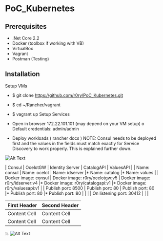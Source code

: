 # PoC_Kubernetes


## Prerequisites

*	.Net Core 2.2
*	Docker (toolbox if working with VB)
*	VirtualBox
*	Vagrant
*	Postman (Testing) 

## Installation

Setup VMs
*	$ git clone https://github.com/r0ry/PoC_Kubernetes.git
*	$ cd ~/Rancher/vagrant 
*	$ vagrant up 
Setup Services
*	Open in browser 172.22.101.101 (may depend on your VM setup)
o	Default credentials: admin/admin 

*	Deploy workloads ( rancher docs ) 
NOTE: Consul needs to be deployed first and the values in the fields must match exactly for Service Discovery to work properly. This is explained further down.

![Alt Text](http://g.recordit.co/VGTwAzcq4A.gif)


| Consul                 | OcelotGW                         | Identity Server                 | CatalogAPI                          | ValuesAPI                         |
|	Name: consul           |	Name: ocelot                    |	Name: idserver                  |*	Name: catalog                     |*	Name: values                    |
|	Docker image: consul   |	Docker image: r0ry/ocelotgw:v5  |	Docker image: r0ry/idserver:v4  |* Docker image: r0ry/catalogapi:v1   |*	Docker image: r0ry/valuesapi:v1 | 
| Publish port: 8500     | Publish port: 80                 |	Publish port: 80                |*	Publish port: 80                  |*  Publish port: 80                | 
|                        |                                  |	On listening port: 30412        |                                     |                                   |



| First Header  | Second Header |
| ------------- | ------------- |
| Content Cell  | Content Cell  |
| Content Cell  | Content Cell  |



:boom:
![Alt Text](http://g.recordit.co/2nvLlcMIEp.gif)
